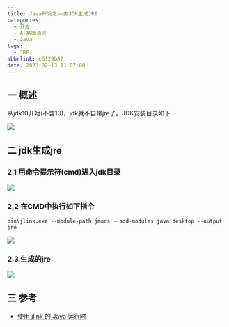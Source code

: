 ```yaml
---
title: Java开发之——由JDK生成JRE
categories:
  - 开发
  - A-基础语言
  - Java
tags:
  - JRE
abbrlink: c6f29b82
date: 2023-02-13 11:07:00
---
```

## 一  概述

从jdk10开始(不含10)，jdk就不自带jre了。JDK安装目录如下

![][1]

<!--more-->

## 二  jdk生成jre

### 2.1 用命令提示符(cmd)进入jdk目录
![][2]

### 2.2 在CMD中执行如下指令

```
bin\jlink.exe --module-path jmods --add-modules java.desktop --output jre
```

![][3]

### 2.3 生成的jre
![][4]

## 三 参考

* [使用 jlink 的 Java 运行时](https://learn.microsoft.com/zh-cn/java/openjdk/java-jlink-runtimes)




[1]:https://cdn.jsdelivr.net/gh/PGzxc/CDN/blog-java/jdk-install-jre-no-exist.png
[2]:https://cdn.jsdelivr.net/gh/PGzxc/CDN/blog-java/jdk-install-cmd-open.png
[3]:https://cdn.jsdelivr.net/gh/PGzxc/CDN/blog-java/jdk-install-jre-jlink.png
[4]:https://cdn.jsdelivr.net/gh/PGzxc/CDN/blog-java/jdk-install-jre-make.png
